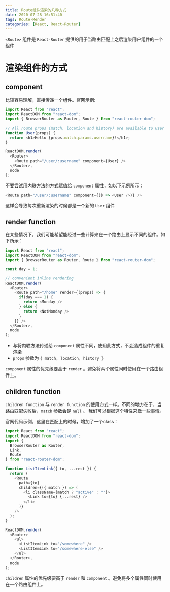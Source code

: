 ```yaml
---
title: Route组件渲染的几种方式
date: 2020-07-28 16:51:40
tags: Route-Render
categories: [React, React-Router]
---
```




`<Route>` 组件是 `React-Router` 提供的用于当路由匹配上之后渲染用户组件的一个组件

# <Route> 渲染组件的方式

## component

比较容易理解，直接传递一个组件。官网示例:

``` js
import React from "react";
import ReactDOM from "react-dom";
import { BrowserRouter as Router, Route } from "react-router-dom";

// All route props (match, location and history) are available to User
function User(props) {
  return <h1>Hello {props.match.params.username}!</h1>;
}

ReactDOM.render(
  <Router>
    <Route path="/user/:username" component={User} />
  </Router>,
  node
);
```

<div class="danger-block">

不要尝试用内联方法的方式赋值给 `component` 属性，如以下示例所示：

```js
<Route path="/user/:username" component={() => <User />)} />
```

这样会导致每次重新渲染的时候都是一个新的 `User` 组件
</div>


## render function

在某些情况下，我们可能希望能经过一些计算来在一个路由上显示不同的组件。如下所示：

```js
import React from "react";
import ReactDOM from "react-dom";
import { BrowserRouter as Router, Route } from "react-router-dom";

const day = 1;

// convenient inline rendering
ReactDOM.render(
  <Router>
    <Route path="/home" render={(props) => {
      if(day === 1) {
        return <Monday />
      } else {
        return <NotMonday />
      }
    }} />
  </Router>,
  node
);
```

<div class="tip-block">

+ 与将内联方法传递给 `component` 属性不同，使用此方式，不会造成组件的重复渲染
+ `props` 参数为 `{ match, location, history }`
</div>

<div class="warn-block">

`component` 属性的优先级要高于 `render` 。避免将两个属性同时使用在一个路由组件上。
</div>

## children function

`children function` 与 `render function` 的使用方式一样。不同的地方在于，当路由匹配失败后，`match` 参数会是 `null` 。
我们可以根据这个特性来做一些事情。

官网代码示例，这里在匹配上的时候，增加了一个class：

```js
import React from "react";
import ReactDOM from "react-dom";
import {
  BrowserRouter as Router,
  Link,
  Route
} from "react-router-dom";

function ListItemLink({ to, ...rest }) {
  return (
    <Route
      path={to}
      children={({ match }) => (
        <li className={match ? "active" : ""}>
          <Link to={to} {...rest} />
        </li>
      )}
    />
  );
}

ReactDOM.render(
  <Router>
    <ul>
      <ListItemLink to="/somewhere" />
      <ListItemLink to="/somewhere-else" />
    </ul>
  </Router>,
  node
);
```

<div class="warn-block">

`children` 属性的优先级要高于 `render` 和 `component` 。避免将多个属性同时使用在一个路由组件上。
</div>